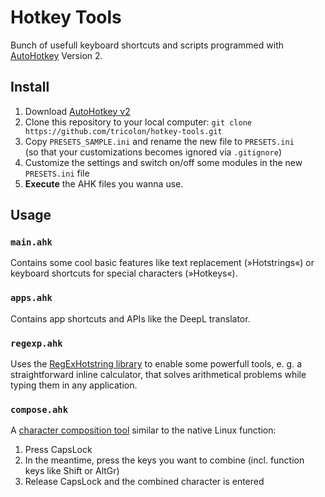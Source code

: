 # Hotkey Tools
Bunch of usefull keyboard shortcuts and scripts programmed with [AutoHotkey](https://www.autohotkey.com/) Version 2.


## Install
1. Download [AutoHotkey v2](https://www.autohotkey.com/v2/)
2. Clone this repository to your local computer: `git clone https://github.com/tricolon/hotkey-tools.git`
3. Copy `PRESETS_SAMPLE.ini` and rename the new file to `PRESETS.ini`<br/>
   (so that your customizations becomes ignored via `.gitignore`)
5. Customize the settings and switch on/off some modules in the new `PRESETS.ini` file
6. **Execute** the AHK files you wanna use.


## Usage
### `main.ahk`
Contains some cool basic features like text replacement (»Hotstrings«) or keyboard shortcuts for special characters (»Hotkeys«).

### `apps.ahk`
Contains app shortcuts and APIs like the DeepL translator.

### `regexp.ahk`
Uses the [RegExHotstring library](https://github.com/8LWXpg/RegExHotstring) to enable some powerfull tools, e. g. a straightforward inline calculator, that solves arithmetical problems while typing them in any application.

### `compose.ahk`
A [character composition tool](https://en.wikipedia.org/wiki/Compose_key) similar to the native Linux function:
1. Press CapsLock
2. In the meantime, press the keys you want to combine (incl. function keys like Shift or AltGr)
3. Release CapsLock and the combined character is entered
